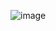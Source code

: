 ![image](https://user-images.githubusercontent.com/108905023/231496950-be0257ee-c607-416b-a2b2-8abb6a349b87.png)


